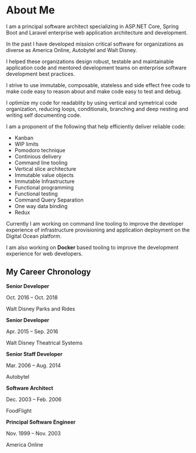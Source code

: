 # About Me

I am a principal software architect specializing in ASP.NET Core, Spring Boot and Laravel enterprise web application architecture and development.

In the past I have developed mission critical software for organizations as diverse as America Online, Autobytel and Walt Disney.

I helped these organizations design robust, testable and maintainable application code and mentored development teams on enterprise software development best practices.

I strive to use immutable, composable, stateless and side effect free code to make code easy to reason about and make code easy to test and debug.

I optimize my code for readablity by using vertical and symetrical code organization, reducing loops, conditionals, branching and deep nesting and writing self documenting code.  

I am a proponent of the following that help efficiently deliver reliable code:

+ Kanban
+ WIP limits
+ Pomodoro technique
+ Continious delivery
+ Command line tooling
+ Vertical slice architecture
+ Immutable value objects
+ Immutable Infrastructure
+ Functional programming
+ Functional testing
+ Command Query Separation
+ One way data binding
+ Redux

Currently I am working on command line tooling to improve the developer experience of infrastructure provisioning and application deployment on the Digital Ocean platform.

I am also working on __Docker__ based tooling to improve the  development experience for web developers.

## My Career Chronology

__Senior Developer__

Oct. 2016 – Oct. 2018

Walt Disney Parks and Rides

__Senior Developer__

Apr. 2015 – Sep. 2016

Walt Disney Theatrical Systems

__Senior Staff Developer__

Mar. 2006 – Aug. 2014

Autobytel

__Software Architect__

Dec. 2003 – Feb. 2006

FoodFlight

__Principal Software Engineer__

Nov. 1999 – Nov. 2003

America Online
